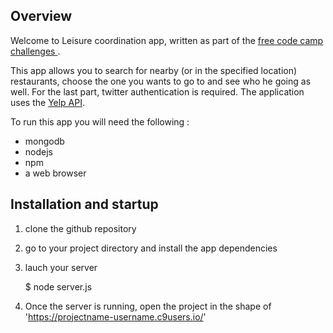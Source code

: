 ## Overview

Welcome to Leisure coordination app, written as part of the [free code camp challenges ](https://www.freecodecamp.org/challenges/build-a-nightlife-coordination-app).

This app allows you to search  for nearby (or in the specified location) restaurants, choose the one you wants to go to and see who he going as well. For the last part, twitter authentication is required.
The application uses the [Yelp API](https://www.yelp.com/developers/documentation/v3).

To run this app you will need the following :
* mongodb
* nodejs
* npm
* a web browser

## Installation and startup

1) clone the github repository

2) go to your project directory and install the app dependencies

3) lauch your server

    $ node server.js

4) Once the server is running, open the project in the shape of 'https://projectname-username.c9users.io/'
